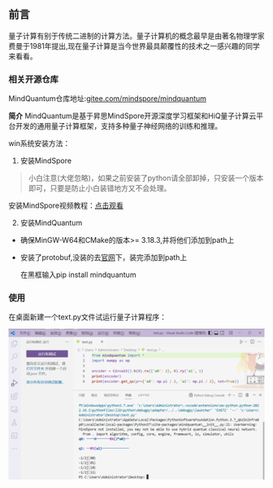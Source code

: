 ## 前言

量子计算有别于传统二进制的计算方法。量子计算机的概念最早是由著名物理学家费曼于1981年提出,现在量子计算是当今世界最具颠覆性的技术之一感兴趣的同学来看看。


### 相关开源仓库
MindQuantum仓库地址:[gitee.com/mindspore/mindquantum](https://gitee.com/mindspore/mindquantum)

**简介**
MindQuantum是基于昇思MindSpore开源深度学习框架和HiQ量子计算云平台开发的通用量子计算框架，支持多种量子神经网络的训练和推理。

win系统安装方法：
1. 安装MindSpore
> 小白注意(大佬忽略)，如果之前安装了python请全部卸掉，只安装一个版本即可，只要是防止小白装错地方又不会处理。

安装MindSpore视频教程：[点击观看](https://www.bilibili.com/video/BV13e411P7tT/?share_source=copy_web&vd_source=5cce33ff95191f8ec5e6ea0eb4f41f15)


2. 安装MindQuantum
- 确保MinGW-W64和CMake的版本>= 3.18.3,并将他们添加到path上


- 安装了protobuf,没装的去[官网](https://github.com/protocolbuffers/protobuf/releases/)下，装完添加到path上

  在黑框输入pip install mindquantum

### 使用

在桌面新建一个text.py文件试运行量子计算程序：

![程序](img/%E6%B5%8B%E8%AF%95.png)